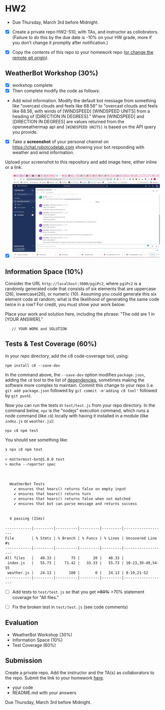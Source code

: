 # HW2

* Due Thursday, March 3rd before Midnight.
* [x] Create a private repo HW2-510, with TAs, and instructor as collobrators.   (Failure to do this by the due date is -10% on your HW grade, more if you don't change it promptly after notification.)
* [x] Copy the contents of this repo to your homework repo ([or change the remote git origin](https://stackoverflow.com/questions/2432764/how-to-change-the-uri-url-for-a-remote-git-repository)).


## WeatherBot Workshop (30%)
* [x] workshop complete
* [x] Then complete modify the code as follows:
* Add wind information.   Modify the default bot message from something like "overcast clouds and feels like 68.56" to "overcast clouds and feels like 68.56, with winds of [WINDSPEED] [WINDSPEED UNITS] from a heading of [DIRECTION IN DEGREES]."  Where [WINDSPEED] and [DIRECTION IN DEGREES] are values returned from the openweathermap api and `[WINDSPEED UNITS]` is based on the API query you provide.

* [x] Take a __screenshot__ of your personal channel on https://chat.robotcodelab.com showing your bot responding with weather and wind information.

Upload your screenshot to this repository and add image here, either inline or a link:
* [x] ![](img/weatherbotresponse.jpg)

## Information Space (10%)

Consider the URL `http://localhost:3000/pgiPc2`, where `pgiPc2` is a randomly generated code that consists of six elements that are uppercase (26), lowercase(26), or numeric (10).   Assuming you could generate this six element code at random, what is the likelihood of generating the same code twice in a row?  For credit, you must show your work below:

Place your work and solution here, including the phrase: "The odd are 1 in [YOUR ANSWER]."
``` 
   // YOUR WORK and SOLUTION
```

## Tests & Test Coverage (60%)

In your repo directory, add the c8 code-coverage tool, using:
```
npm install c8 --save-dev
```
In the command above, the `--save-dev` option modifies `package.json`, adding the `c8` tool to the list of [dependencies](https://en.wikipedia.org/wiki/Dependency_hell), sometimes making the software more complex to maintain.   Commit this change to your repo (i.e. `git add package.json` followed by `git commit -m'adding c8 tool'` followed by `git push`).

Now you can run the tests in `test/test.js` from your repo directory.  In the command below, `npx` is the "nodejs" execution command, which runs a node command (like `c8`) locally with having it installed in a module (like `index.js` or `weather.js`):
```
npx c8 npm test
```
You should see something like:
```
❯ npx c8 npm test

> mattermost-bot@1.0.0 test
> mocha --reporter spec



  WeatherBot Tests
    ✔ ensures that hears() returns false on empty input
    ✔ ensures that hears() returns turn
    ✔ ensures that hears() returns false when not matched
    ✔ ensures that bot can parse message and returns success


  4 passing (31ms)

------------|---------|----------|---------|---------|-------------------
File        | % Stmts | % Branch | % Funcs | % Lines | Uncovered Line #s
------------|---------|----------|---------|---------|-------------------
All files   |   40.33 |       75 |      20 |   40.33 |
 index.js   |   55.73 |    71.42 |   33.33 |   55.73 | 10-23,39-49,54-55
 weather.js |   24.13 |      100 |       0 |   24.13 | 8-19,21-52
------------|---------|----------|---------|---------|-------------------

```

* [ ] Add tests to `test/test.js` so that you get ~~>80%~~ >70% statement coverage for "All files."
* [ ] Fix the broken test in `test/test.js` (see code comments)


## Evaluation

* WeatherBot Workshop (30%)
* Information Space (10%)
* Test Coverage (60%)



## Submission

Create a private repo.  Add the instructor and the TA(s) as collaborators to the repo. Submit the link to your homework [here](https://docs.google.com/forms/d/e/1FAIpQLSfQ29aj5HSxIw4UEGBg_tDymHc2PTNanIrukiAOdZyISbfZng/viewform?usp=sf_link).

* your code
* README.md with your answers

Due Thursday, March 3rd before Midnight.
